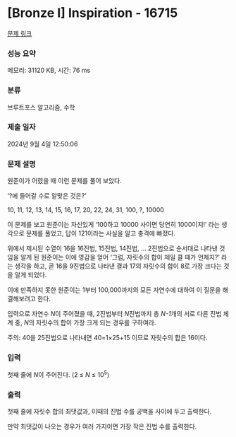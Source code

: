 # [Bronze I] Inspiration - 16715 

[문제 링크](https://www.acmicpc.net/problem/16715) 

### 성능 요약

메모리: 31120 KB, 시간: 76 ms

### 분류

브루트포스 알고리즘, 수학

### 제출 일자

2024년 9월 4일 12:50:06

### 문제 설명

<p>원준이가 어렸을 때 이런 문제를 풀어 보았다.</p>

<p>‘?에 들어갈 수로 알맞은 것은?’</p>

<p>10, 11, 12, 13, 14, 15, 16, 17, 20, 22, 24, 31, 100, ?, 10000</p>

<p>이 문제를 보고 원준이는 자신있게 ‘100하고 10000 사이면 당연히 1000이지!’ 라는 생각으로 문제를 풀었고, 답이 121이라는 사실을 알고 충격에 빠졌다.</p>

<p>위에서 제시된 수열이 16을 16진법, 15진법, 14진법, ... 2진법으로 순서대로 나타낸 것임을 알게 된 원준이는 이에 영감을 얻어 ‘그럼, 자릿수의 합이 제일 클 때가 언제지?’ 라는 생각을 하고, 곧 16을 9진법으로 나타낸 결과 17의 자릿수의 합이 8로 가장 크다는 것을 알게 되었다.</p>

<p>이에 만족하지 못한 원준이는 1부터 100,000까지의 모든 자연수에 대하여 이 질문을 해결해보려고 한다.</p>

<p>입력으로 자연수 <em>N</em>이 주어졌을 때, 2진법부터 <em>N</em>진법까지 총 <em>N-1</em>개의 서로 다른 진법 체계 중, <em>N</em>의 자릿수의 합이 가장 크게 되는 경우를 구하여라.</p>

<p>주의: 40을 25진법으로 나타내면 40=1×25+15 이므로 자릿수의 합은 16이다.</p>

### 입력 

 <p>첫째 줄에 <em>N</em>이 주어진다. (2 ≤ <em>N</em> ≤ 10<sup>5</sup>)</p>

### 출력 

 <p>첫째 줄에 자릿수 합의 최댓값과, 이때의 진법 수를 공백을 사이에 두고 출력한다.</p>

<p>만약 최댓값이 나오는 경우가 여러 가지이면 가장 작은 진법 수를 출력한다.</p>

